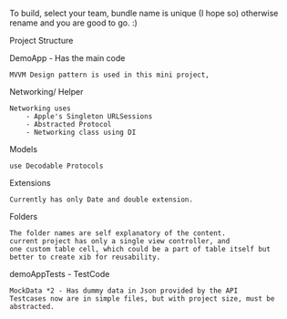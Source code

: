 To build, select your team, bundle name is unique (I hope so) otherwise rename and you are good to go. :) 

Project Structure

DemoApp - Has the main code

    MVVM Design pattern is used in this mini project,

Networking/ Helper

    Networking uses
        - Apple's Singleton URLSessions
        - Abstracted Protocol 
        - Networking class using DI

Models 

    use Decodable Protocols
    
Extensions

    Currently has only Date and double extension. 

Folders

    The folder names are self explanatory of the content.
    current project has only a single view controller, and
    one custom table cell, which could be a part of table itself but better to create xib for reusability. 

demoAppTests - TestCode

    MockData *2 - Has dummy data in Json provided by the API
    Testcases now are in simple files, but with project size, must be abstracted.
